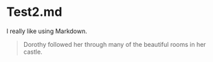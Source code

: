 # Test2.md
I really like using Markdown.
> Dorothy followed her through many of the beautiful rooms in her castle.